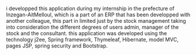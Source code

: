 i developped this application during my internship in the prefecture of Inzegan-AitMelloul, which is a part of an ERP that has been developped
with another colleague, this part in limited just by the stock management taking into consideration the different degrees of users
admin, manager of the stock and the consultant.
this application was developed using the technology j2ee, Spring framework, Thymeleaf,  Hibernate, model MVC, pages JSP, spring security and Bootstrap.
